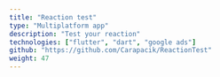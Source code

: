 ```yaml
---
title: "Reaction test"
type: "Multiplatform app"
description: "Test your reaction"
technologies: ["flutter", "dart", "google ads"]
github: "https://github.com/Carapacik/ReactionTest"
weight: 47
---
```

